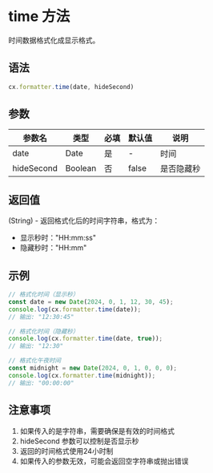 # time 方法

时间数据格式化成显示格式。

## 语法

```js
cx.formatter.time(date, hideSecond)
```

## 参数

| 参数名 | 类型 | 必填 | 默认值 | 说明 |
|--------|------|------|--------|------|
| date | Date | 是 | - | 时间 |
| hideSecond | Boolean | 否 | false | 是否隐藏秒 |

## 返回值

(String) - 返回格式化后的时间字符串，格式为：
- 显示秒时："HH:mm:ss"
- 隐藏秒时："HH:mm"

## 示例

```js
// 格式化时间（显示秒）
const date = new Date(2024, 0, 1, 12, 30, 45);
console.log(cx.formatter.time(date)); 
// 输出: "12:30:45"

// 格式化时间（隐藏秒）
console.log(cx.formatter.time(date, true)); 
// 输出: "12:30"

// 格式化午夜时间
const midnight = new Date(2024, 0, 1, 0, 0, 0);
console.log(cx.formatter.time(midnight)); 
// 输出: "00:00:00"
```

## 注意事项

1. 如果传入的是字符串，需要确保是有效的时间格式
2. hideSecond 参数可以控制是否显示秒
3. 返回的时间格式使用24小时制
4. 如果传入的参数无效，可能会返回空字符串或抛出错误 